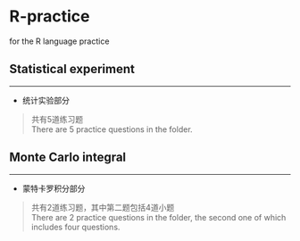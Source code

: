# R-practice

for the R language practice

##  Statistical experiment  ##
------------------------------
* 统计实验部分
>共有5道练习题<br>
>There are 5 practice questions in the folder.<br>

##  Monte Carlo integral  ##
----------------------------
* 蒙特卡罗积分部分
>共有2道练习题，其中第二题包括4道小题<br>
>There are 2 practice questions in the folder, the second one of which includes four questions.<br>
